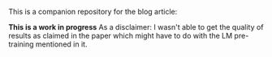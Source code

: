 This is a companion repository for the blog article: <url>

**This is a work in progress** As a disclaimer: I wasn't able to get the quality of results as claimed in the paper which might have to do with the LM pre-training mentioned in it.
